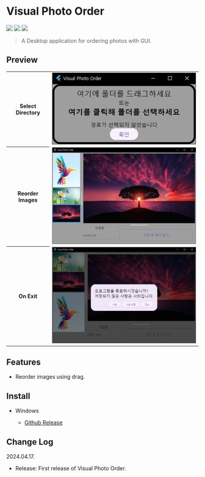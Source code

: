 # Visual Photo Order

<img src="https://img.shields.io/badge/Dart-0175C2?style=for-the-badge&logo=Dart&logoColor=white"> <img src="https://img.shields.io/badge/Flutter-02569B?style=for-the-badge&logo=Flutter&logoColor=white"> <img src="https://img.shields.io/badge/Windows-0078D4?style=for-the-badge&logo=Windows&logoColor=white">

> A Desktop application for ordering photos with GUI.

## Preview

<div align="center">
  <table>
    <tr align="center">
      <th>Select Directory</th>
      <td><img src="ScreenShot/start.png" width="400"/></td>
    </tr>
    <tr align="center">
      <th>Reorder Images</th>
      <td><img src="ScreenShot/imgs.png" width="500"/></td>
    </tr>
    <tr align="center">
      <th>On Exit</th>
      <td><img src="ScreenShot/exit.png" width="500"/></td>
    </tr>
  </table>
</div>

## Features

- Reorder images using drag.

## Install

- Windows

  - <a href="https://github.com/kuper0201/VisualPhotoOrder_Flutter/releases/latest">Github Release</a>

## Change Log

2024.04.17.

  - Release: First release of Visual Photo Order.
